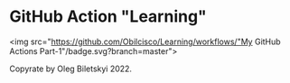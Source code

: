 # GitHub Action "Learning"

<img src="https://github.com/Obilcisco/Learning/workflows/"My GitHub Actions Part-1"/badge.svg?branch=master"><br>

Copyrate by Oleg Biletskyi 2022.
